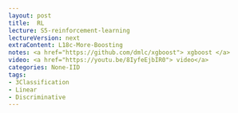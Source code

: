 ```yaml
---
layout: post
title:  RL
lecture: S5-reinforcement-learning
lectureVersion: next
extraContent: L18c-More-Boosting  
notes: <a href="https://github.com/dmlc/xgboost"> xgboost </a> 
video: <a href="https://youtu.be/8IyfeEjbIR0"> video</a> 
categories: None-IID
tags:
- 3Classification
- Linear
- Discriminative
---
```

